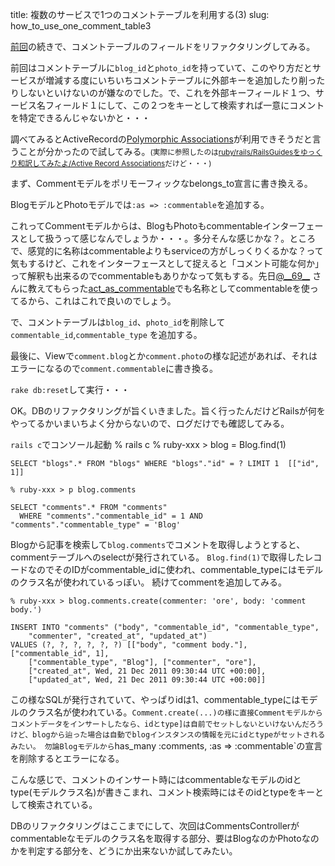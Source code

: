 title: 複数のサービスで1つのコメントテーブルを利用する(3)
slug: how_to_use_one_comment_table3

[前回](/blog/2011/12/20/how_to_use_one_comment_table/)の続きで、コメントテーブルのフィールドをリファクタリングしてみる。

前回はコメントテーブルに`blog_id`と`photo_id`を持っていて、このやり方だとサービスが増減する度にいちいちコメントテーブルに外部キーを追加したり削ったりしないといけないのが嫌なのでした。で、これを外部キーフィールド１つ、サービス名フィールド１にして、この２つをキーとして検索すれば一意にコメントを特定できるんじゃないかと・・・

調べてみるとActiveRecordの[Polymorphic Associations](http://guides.rubyonrails.org/association_basics.html#polymorphic-associations)が利用できそうだと言うことが分かったので試してみる。<small>(実際に参照したのは[ruby/rails/RailsGuidesをゆっくり和訳してみたよ/Active Record Associations](http://wiki.usagee.co.jp/ruby/rails/RailsGuides%E3%82%92%E3%82%86%E3%81%A3%E3%81%8F%E3%82%8A%E5%92%8C%E8%A8%B3%E3%81%97%E3%81%A6%E3%81%BF%E3%81%9F%E3%82%88/Active%20Record%20Associations#t758e640)だけど・・・)</small>

まず、Commentモデルをポリモーフィックなbelongs_to宣言に書き換える。
<script src="https://gist.github.com/1505127.js?file=comment.rb"></script>

BlogモデルとPhotoモデルでは`:as => :commentable`を追加する。
<script src="https://gist.github.com/1505127.js?file=blog.rb"></script>
<script src="https://gist.github.com/1505127.js?file=photo.rb"></script>

これってCommentモデルからは、BlogもPhotoもcommentableインターフェースとして扱うって感じなんでしょうか・・・。多分そんな感じかな？。ところで、感覚的に名称はcommentableよりもserviceの方がしっくりくるかな？って気もするけど、これをインターフェースとして捉えると「コメント可能な何か」って解釈も出来るのでcommentableもありかなって気もする。先日[@\_\_69\_\_](https://twitter.com/#!/__69__) さんに教えてもらった[act_as_commentable](https://sites.google.com/site/railssiryou/gem/-16-a-commenting-system---part-1-acts_as_commentableno-yi-denamono)でも名称としてcommentableを使ってるから、これはこれで良いのでしょう。

で、コメントテーブルは`blog_id`、`photo_id`を削除して`commentable_id`,`commentable_type` を追加する。
<script src="https://gist.github.com/1505127.js?file=schema.rb"></script>

最後に、Viewで`comment.blog`とか`comment.photo`の様な記述があれば、それはエラーになるので`comment.commentable`に書き換る。

`rake db:reset`して実行・・・

OK。DBのリファクタリングが旨くいきました。旨く行ったんだけどRailsが何をやってるかいまいちよく分からないので、ログだけでも確認してみる。

`rails c`でコンソール起動
    % rails c
    % ruby-xxx > blog = Blog.find(1)
    
    SELECT "blogs".* FROM "blogs" WHERE "blogs"."id" = ? LIMIT 1  [["id", 1]] 
    
    % ruby-xxx > p blog.comments
    
    SELECT "comments".* FROM "comments"
      WHERE "comments"."commentable_id" = 1 AND "comments"."commentable_type" = 'Blog'

Blogから記事を検索して`blog.comments`でコメントを取得しようとすると、commentテーブルへのselectが発行されている。 `Blog.find(1)`で取得したレコードなのでそのIDがcommentable_idに使われ、commentable_typeにはモデルのクラス名が使われているっぽい。 続けてcommentを追加してみる。

    % ruby-xxx > blog.comments.create(commenter: 'ore', body: 'comment body.')
    
    INSERT INTO "comments" ("body", "commentable_id", "commentable_type", 
        "commenter", "created_at", "updated_at") 
    VALUES (?, ?, ?, ?, ?, ?) [["body", "comment body."], ["commentable_id", 1], 
        ["commentable_type", "Blog"], ["commenter", "ore"], 
        ["created_at", Wed, 21 Dec 2011 09:30:44 UTC +00:00], 
        ["updated_at", Wed, 21 Dec 2011 09:30:44 UTC +00:00]]

この様なSQLが発行されていて、やっぱりidは1、commentable_typeにはモデルのクラス名が使われている。`Comment.create(...)の様に直接Commentモデルからコメントデータをインサートしたなら、idとtype]は自前でセットしないといけないんだろうけど、blogから辿った場合は自動でblogインスタンスの情報を元にidとtypeがセットされるみたい。 勿論Blogモデルから`has_many :comments, :as => :commentable`の宣言を削除するとエラーになる。

こんな感じで、コメントのインサート時にはcommentableなモデルのidとtype(モデルクラス名)が書きこまれ、コメント検索時にはそのidとtypeをキーとして検索されている。

DBのリファクタリングはここまでにして、次回はCommentsControllerがcommentableなモデルのクラス名を取得する部分、要はBlogなのかPhotoなのかを判定する部分を、どうにか出来ないか試してみたい。
